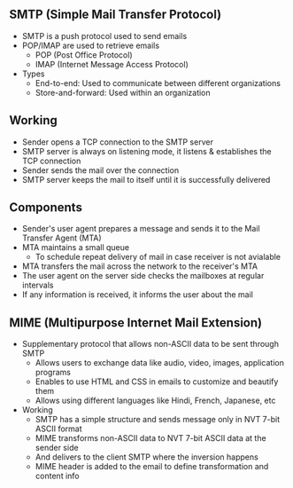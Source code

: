 ## SMTP (Simple Mail Transfer Protocol)
- SMTP is a push protocol used to send emails
- POP/IMAP are used to retrieve emails
  - POP (Post Office Protocol)
  - IMAP (Internet Message Access Protocol)
- Types
  - End-to-end: Used to communicate between different organizations
  - Store-and-forward: Used within an organization

## Working
- Sender opens a TCP connection to the SMTP server
- SMTP server is always on listening mode, it listens & establishes the TCP connection
- Sender sends the mail over the connection
- SMTP server keeps the mail to itself until it is successfully delivered

## Components
- Sender's user agent prepares a message and sends it to the Mail Transfer Agent (MTA)
- MTA maintains a small queue
  - To schedule repeat delivery of mail in case receiver is not avialable
- MTA transfers the mail across the network to the receiver's MTA
- The user agent on the server side checks the mailboxes at regular intervals
- If any information is received, it informs the user about the mail

## MIME (Multipurpose Internet Mail Extension)
- Supplementary protocol that allows non-ASCII data to be sent through SMTP
  - Allows users to exchange data like audio, video, images, application programs
  - Enables to use HTML and CSS in emails to customize and beautify them
  - Allows using different languages like Hindi, French, Japanese, etc
- Working
  - SMTP has a simple structure and sends message only in NVT 7-bit ASCII format
  - MIME transforms non-ASCII data to NVT 7-bit ASCII data at the sender side
  - And delivers to the client SMTP where the inversion happens
  - MIME header is added to the email to define transformation and content info
